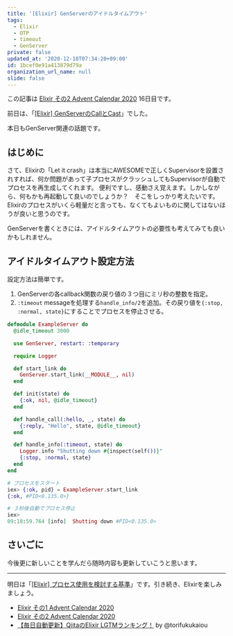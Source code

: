 ```yaml
---
title: '[Elixir] GenServerのアイドルタイムアウト'
tags:
  - Elixir
  - OTP
  - timeout
  - GenServer
private: false
updated_at: '2020-12-18T07:34:20+09:00'
id: 1bcef0e91a413879d79a
organization_url_name: null
slide: false
---
```

この記事は [Elixir その2 Advent Calendar 2020](https://qiita.com/advent-calendar/2020/elixir2) 16日目です。

前日は、「[[Elixir] GenServerのCallとCast](https://qiita.com/mnishiguchi/private/542ec8bcea454b00a32a)」でした。

本日もGenServer関連の話題です。

## はじめに

さて、Elixirの「Let it crash」は本当にAWESOMEで正しくSupervisorを設置されすれば、何か問題があって子プロセスがクラッシュしてもSupervisorが自動でプロセスを再生成してくれます。
便利ですし、感動さえ覚えます。しかしながら、何もかも再起動して良いのでしょうか？　そこをしっかり考えたいです。
Elixirのプロセスがいくら軽量だと言っても、なくてもよいものに関してはないほうが良いと思うのです。

GenServerを書くときには、アイドルタイムアウトの必要性も考えてみても良いかもしれません。

## アイドルタイムアウト設定方法

設定方法は簡単です。

1. GenServerの各callback関数の戻り値の３つ目にミリ秒の整数を指定。
2. `:timeout` messageを処理する`handle_info/2`を追加。その戻り値を`{:stop, :normal, state}`にすることでプロセスを停止させる。

```elixir
defmodule ExampleServer do
  @idle_timeout 3000

  use GenServer, restart: :temporary

  require Logger

  def start_link do
    GenServer.start_link(__MODULE__, nil)
  end

  def init(state) do
    {:ok, nil, @idle_timeout}
  end

  def handle_call(:hello, _, state) do
    {:reply, "Hello", state, @idle_timeout}
  end

  def handle_info(:timeout, state) do
    Logger.info "Shutting down #{inspect(self())}"
    {:stop, :normal, state}
  end
end
```

```elixir
# プロセスをスタート
iex> {:ok, pid} = ExampleServer.start_link
{:ok, #PID<0.135.0>}

# ３秒後自動でプロセス停止
iex>
09:18:59.764 [info]  Shutting down #PID<0.135.0>
```

## さいごに

今後更に新しいことを学んだら随時内容も更新していこうと思います。

---

明日は「[[Elixir] プロセス使用を検討する基準](https://qiita.com/mnishiguchi/items/7e03e6664900f4402d40)」です。引き続き、Elixirを楽しみましょう。

- [Elixir その1 Advent Calendar 2020](https://qiita.com/advent-calendar/2020/elixir) 
- [Elixir その2 Advent Calendar 2020](https://qiita.com/advent-calendar/2020/elixir2) 
- [【毎日自動更新】QiitaのElixir LGTMランキング！](https://qiita.com/torifukukaiou/items/1edb3e961acf002478fd) by @torifukukaiou
